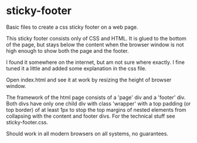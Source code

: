 sticky-footer
=============

Basic files to create a css sticky footer on a web page.

This sticky footer consists only of CSS and HTML. It is glued to the bottom of the page, but stays below the content when the browser window is not high enough to show both the page and the footer.

I found it somewhere on the internet, but am not sure where exactly. I fine tuned it a little and added some explanation in the css file.

Open index.html and see it at work by resizing the height of browser window.

The framework of the html page consists of a 'page' div and a 'footer' div. Both divs have only one child div with class 'wrapper' with a top padding (or top border) of at least 1px to stop the top margins of nested elements from collapsing with the content and footer divs. For the technical stuff see sticky-footer.css.

Should work in all modern browsers on all systems, no guarantees.
